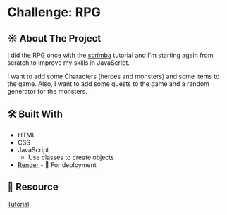 # Challenge: RPG

## ☀️ About The Project

I did the RPG once with the [scrimba](https://scrimba.com/) tutorial and I'm starting again from scratch to improve my skills in JavaScript. 

I want to add some Characters (heroes and monsters) and some items to the game. Also, I want to add some quests to the game and a random generator for the monsters.



## 🛠 Built With

- HTML
- CSS
- JavaScript
  - Use classes to create objects
- [Render](https://render.com/docs) - 🚀 For deployment

## 📖 Resource

[Tutorial](https://scrimba.com/playlist/pQGWxSN)

